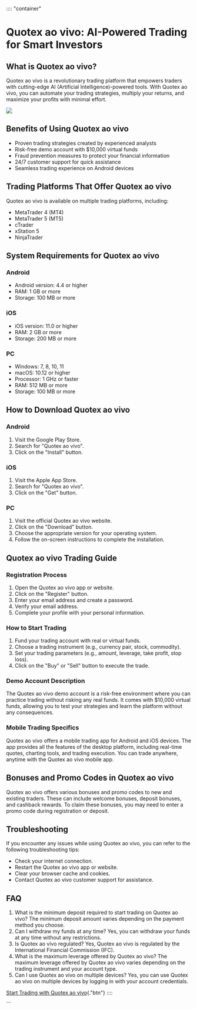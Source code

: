 :::: \"container\"



# Quotex ao vivo: AI-Powered Trading for Smart Investors




## What is Quotex ao vivo?

Quotex ao vivo is a revolutionary trading platform that empowers traders
with cutting-edge AI (Artificial Intelligence)-powered tools. With
Quotex ao vivo, you can automate your trading strategies, multiply your
returns, and maximize your profits with minimal effort.

[![](https://static.quotex.io/files/4_en/300_250.jpg)](https://traff.sbs/brokerqxlid)

## Benefits of Using Quotex ao vivo

-   Proven trading strategies created by experienced analysts
-   Risk-free demo account with \$10,000 virtual funds
-   Fraud prevention measures to protect your financial information
-   24/7 customer support for quick assistance
-   Seamless trading experience on Android devices

## Trading Platforms That Offer Quotex ao vivo

Quotex ao vivo is available on multiple trading platforms, including:

-   MetaTrader 4 (MT4)
-   MetaTrader 5 (MT5)
-   cTrader
-   xStation 5
-   NinjaTrader

## System Requirements for Quotex ao vivo

### Android

-   Android version: 4.4 or higher
-   RAM: 1 GB or more
-   Storage: 100 MB or more

### iOS

-   iOS version: 11.0 or higher
-   RAM: 2 GB or more
-   Storage: 200 MB or more

### PC

-   Windows: 7, 8, 10, 11
-   macOS: 10.12 or higher
-   Processor: 1 GHz or faster
-   RAM: 512 MB or more
-   Storage: 100 MB or more

## How to Download Quotex ao vivo

### Android

1.  Visit the Google Play Store.
2.  Search for "Quotex ao vivo".
3.  Click on the "Install" button.

### iOS

1.  Visit the Apple App Store.
2.  Search for "Quotex ao vivo".
3.  Click on the "Get" button.

### PC

1.  Visit the official Quotex ao vivo website.
2.  Click on the "Download" button.
3.  Choose the appropriate version for your operating system.
4.  Follow the on-screen instructions to complete the installation.

## Quotex ao vivo Trading Guide

### Registration Process

1.  Open the Quotex ao vivo app or website.
2.  Click on the "Register" button.
3.  Enter your email address and create a password.
4.  Verify your email address.
5.  Complete your profile with your personal information.

### How to Start Trading

1.  Fund your trading account with real or virtual funds.
2.  Choose a trading instrument (e.g., currency pair, stock, commodity).
3.  Set your trading parameters (e.g., amount, leverage, take profit,
    stop loss).
4.  Click on the "Buy" or "Sell" button to execute the
    trade.

### Demo Account Description

The Quotex ao vivo demo account is a risk-free environment where you can
practice trading without risking any real funds. It comes with \$10,000
virtual funds, allowing you to test your strategies and learn the
platform without any consequences.

### Mobile Trading Specifics

Quotex ao vivo offers a mobile trading app for Android and iOS devices.
The app provides all the features of the desktop platform, including
real-time quotes, charting tools, and trading execution. You can trade
anywhere, anytime with the Quotex ao vivo mobile app.

## Bonuses and Promo Codes in Quotex ao vivo

Quotex ao vivo offers various bonuses and promo codes to new and
existing traders. These can include welcome bonuses, deposit bonuses,
and cashback rewards. To claim these bonuses, you may need to enter a
promo code during registration or deposit.

## Troubleshooting

If you encounter any issues while using Quotex ao vivo, you can refer to
the following troubleshooting tips:

-   Check your internet connection.
-   Restart the Quotex ao vivo app or website.
-   Clear your browser cache and cookies.
-   Contact Quotex ao vivo customer support for assistance.

## FAQ

1.  What is the minimum deposit required to start trading on Quotex ao
    vivo? The minimum deposit amount varies depending on the payment
    method you choose.
2.  Can I withdraw my funds at any time? Yes, you can withdraw your
    funds at any time without any restrictions.
3.  Is Quotex ao vivo regulated? Yes, Quotex ao vivo is regulated by the
    International Financial Commission (IFC).
4.  What is the maximum leverage offered by Quotex ao vivo? The maximum
    leverage offered by Quotex ao vivo varies depending on the trading
    instrument and your account type.
5.  Can I use Quotex ao vivo on multiple devices? Yes, you can use
    Quotex ao vivo on multiple devices by logging in with your account
    credentials.

[Start Trading with Quotex ao
vivo](\%22https://traff.sbs/brokerqxlid\%22){."btn"}
::::

\`\`\`

